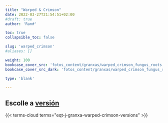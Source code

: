 ```yaml
---
title: "Warped & Crimson"
date: 2022-03-27T21:54:51+02:00
#draft: true
author: 'Ran#'

toc: true
collapsible_toc: false

slug: 'warped_crimson'
#aliases: []

weight: 100
bookcase_cover_src: 'fotos_content/granxas/warped_crimson_fungus_roots.jpg'
bookcase_cover_src_dark: 'fotos_content/granxas/warped_crimson_fungus_roots.jpg'

type: 'blank'

---
```


## Escolle a [versión](/gz/eqt-j-granxa-warped-crimson-versions/)

{{< terms-cloud terms="eqt-j-granxa-warped-crimson-versions" >}}
